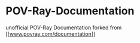 # POV-Ray-Documentation
unofficial POV-Ray Documentation forked from [[www.povray.com/documentation]]


